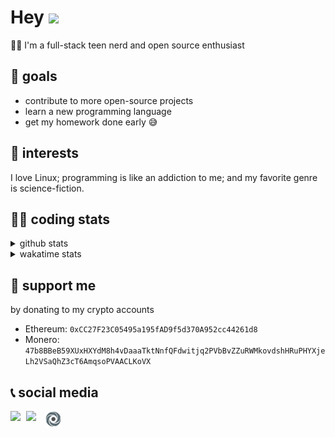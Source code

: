 # Hey <img width="35" src="https://raw.githubusercontent.com/aemmadi/aemmadi/master/wave.gif" />
👨‍💻 I'm a full-stack teen nerd and open source enthusiast

## 🥅 goals

* contribute to more open-source projects
* learn a new programming language
* get my homework done early 😅

## 🧐 interests

I love Linux; programming is like an addiction to me; and my favorite genre is science-fiction.

## 👨‍💻 coding stats

<details>
  <summary>github stats</summary>

  <img width="768" src="https://github-profile-trophy.vercel.app/?username=poseidoncoder&no-border=true&theme=nord&no-frame=true" />
  <div style="display: inline-block">
    <img src="https://github-readme-stats.vercel.app/api/top-langs/?username=poseidoncoder&theme=nord&layout=compact&hide_border=true" />
    <img height="165" src="https://github-readme-stats.vercel.app/api?username=poseidoncoder&show_icons=true&theme=nord&hide_border=true" />
  </div>
</details>

<details>
  <summary>wakatime stats</summary>

<!--START_SECTION:waka-->
![Code Time](http://img.shields.io/badge/Code%20Time-0%20secs-blue)

![Profile Views](http://img.shields.io/badge/Profile%20Views-0-blue)

**🐱 My GitHub Data** 

> 🏆 81 Contributions in the Year 2022
 > 
> 📦 26.4 kB Used in GitHub's Storage 
 > 
> 🚫 Not Opted to Hire
 > 
> 📜 34 Public Repositories 
 > 
> 🔑 8 Private Repositories  
 > 
**I'm a Night 🦉** 

```text
🌞 Morning    2 commits      ░░░░░░░░░░░░░░░░░░░░░░░░░   2.33% 
🌆 Daytime    39 commits     ███████████░░░░░░░░░░░░░░   45.35% 
🌃 Evening    45 commits     █████████████░░░░░░░░░░░░   52.33% 
🌙 Night      0 commits      ░░░░░░░░░░░░░░░░░░░░░░░░░   0.0%

```
📅 **I'm Most Productive on Sunday** 

```text
Monday       8 commits      ██░░░░░░░░░░░░░░░░░░░░░░░   9.3% 
Tuesday      17 commits     █████░░░░░░░░░░░░░░░░░░░░   19.77% 
Wednesday    5 commits      █░░░░░░░░░░░░░░░░░░░░░░░░   5.81% 
Thursday     8 commits      ██░░░░░░░░░░░░░░░░░░░░░░░   9.3% 
Friday       4 commits      █░░░░░░░░░░░░░░░░░░░░░░░░   4.65% 
Saturday     18 commits     █████░░░░░░░░░░░░░░░░░░░░   20.93% 
Sunday       26 commits     ███████░░░░░░░░░░░░░░░░░░   30.23%

```


📊 **This Week I Spent My Time On** 

```text
⌚︎ Time Zone: America/Los_Angeles

💬 Programming Languages: 
JavaScript               2 hrs 11 mins       ██████████████████░░░░░░░   75.37% 
CSS                      24 mins             ███░░░░░░░░░░░░░░░░░░░░░░   14.17% 
HTML                     18 mins             ██░░░░░░░░░░░░░░░░░░░░░░░   10.46%

🔥 Editors: 
VS Code                  2 hrs 54 mins       █████████████████████████   100.0%

🐱‍💻 Projects: 
pong                     2 hrs 54 mins       █████████████████████████   100.0%

💻 Operating System: 
Windows                  2 hrs 54 mins       █████████████████████████   100.0%

```

**I Mostly Code in HTML** 

```text
HTML                     10 repos            ████████░░░░░░░░░░░░░░░░░   33.33% 
JavaScript               7 repos             █████░░░░░░░░░░░░░░░░░░░░   23.33% 
Python                   3 repos             ██░░░░░░░░░░░░░░░░░░░░░░░   10.0% 
Go                       3 repos             ██░░░░░░░░░░░░░░░░░░░░░░░   10.0% 
CSS                      3 repos             ██░░░░░░░░░░░░░░░░░░░░░░░   10.0%

```


**Timeline**

![Chart not found](https://raw.githubusercontent.com/PoseidonCoder/PoseidonCoder/main/charts/bar_graph.png) 


 Last Updated on 21/07/2022 18:53:44 UTC
<!--END_SECTION:waka-->
</details>

## 🤝 support me
by donating to my crypto accounts
* Ethereum: `0xCC27F23C05495a195fAD9f5d370A952cc44261d8`
* Monero:   `47b8BBeB59XUxHXYdM8h4vDaaaTktNnfQFdwitjq2PVbBvZZuRWMkovdshHRuPHYXjeLh2VSaQhZ3cT6AmqsoPVAACLKoVX`

## 📞 social media

[<img width=25 align="left" src="https://cdn4.iconfinder.com/data/icons/logos-and-brands/512/91_Discord_logo_logos-512.png"/>](https://discord.bio/p/devposeidon)

[<img width=31 align="left" src="https://i.pinimg.com/originals/19/7b/36/197b365922d1ea3aa1a932ff9bbda4a6.png"/>](https://www.youtube.com/channel/UCb0JVK0TmpYueYTx5Te0fUw)

[<img width=25 align="left" src="assets/images/replit.png"/>](https://repl.it/@PowerCoder) 

<br />
